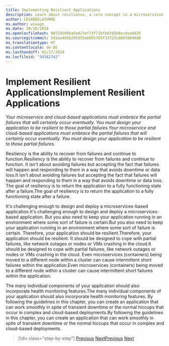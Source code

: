 ```yaml
---
title: Implementing Resilient Applications
description: Learn about resilience, a core concept in a microservices architecture. You must know how to handle transient failures gracefully because they will occur.
author: CESARDELATORRE
ms.author: wiwagn
ms.date: 10/16/2018
ms.openlocfilehash: 00724509ba6e027ef73f72bfb6f85b8ec0aa9d25
ms.sourcegitcommit: 542aa405b295955eb055765f33723cb8b588d0d0
ms.translationtype: HT
ms.contentlocale: de-DE
ms.lasthandoff: 01/17/2019
ms.locfileid: "54362742"
---
```

# <a name="implement-resilient-applications"></a><span data-ttu-id="d0e47-104">Implement Resilient Applications</span><span class="sxs-lookup"><span data-stu-id="d0e47-104">Implement Resilient Applications</span></span>

<span data-ttu-id="d0e47-105">*Your microservice and cloud-based applications must embrace the partial failures that will certainly occur eventually. You must design your application to be resilient to those partial failures.*</span><span class="sxs-lookup"><span data-stu-id="d0e47-105">*Your microservice and cloud-based applications must embrace the partial failures that will certainly occur eventually. You must design your application to be resilient to those partial failures.*</span></span>

<span data-ttu-id="d0e47-106">Resiliency is the ability to recover from failures and continue to function.</span><span class="sxs-lookup"><span data-stu-id="d0e47-106">Resiliency is the ability to recover from failures and continue to function.</span></span> <span data-ttu-id="d0e47-107">It isn't about avoiding failures but accepting the fact that failures will happen and responding to them in a way that avoids downtime or data loss.</span><span class="sxs-lookup"><span data-stu-id="d0e47-107">It isn't about avoiding failures but accepting the fact that failures will happen and responding to them in a way that avoids downtime or data loss.</span></span> <span data-ttu-id="d0e47-108">The goal of resiliency is to return the application to a fully functioning state after a failure.</span><span class="sxs-lookup"><span data-stu-id="d0e47-108">The goal of resiliency is to return the application to a fully functioning state after a failure.</span></span>

<span data-ttu-id="d0e47-109">It's challenging enough to design and deploy a microservices-based application.</span><span class="sxs-lookup"><span data-stu-id="d0e47-109">It's challenging enough to design and deploy a microservices-based application.</span></span> <span data-ttu-id="d0e47-110">But you also need to keep your application running in an environment where some sort of failure is certain.</span><span class="sxs-lookup"><span data-stu-id="d0e47-110">But you also need to keep your application running in an environment where some sort of failure is certain.</span></span> <span data-ttu-id="d0e47-111">Therefore, your application should be resilient.</span><span class="sxs-lookup"><span data-stu-id="d0e47-111">Therefore, your application should be resilient.</span></span> <span data-ttu-id="d0e47-112">It should be designed to cope with partial failures, like network outages or nodes or VMs crashing in the cloud.</span><span class="sxs-lookup"><span data-stu-id="d0e47-112">It should be designed to cope with partial failures, like network outages or nodes or VMs crashing in the cloud.</span></span> <span data-ttu-id="d0e47-113">Even microservices (containers) being moved to a different node within a cluster can cause intermittent short failures within the application.</span><span class="sxs-lookup"><span data-stu-id="d0e47-113">Even microservices (containers) being moved to a different node within a cluster can cause intermittent short failures within the application.</span></span>

<span data-ttu-id="d0e47-114">The many individual components of your application should also incorporate health monitoring features.</span><span class="sxs-lookup"><span data-stu-id="d0e47-114">The many individual components of your application should also incorporate health monitoring features.</span></span> <span data-ttu-id="d0e47-115">By following the guidelines in this chapter, you can create an application that can work smoothly in spite of transient downtime or the normal hiccups that occur in complex and cloud-based deployments.</span><span class="sxs-lookup"><span data-stu-id="d0e47-115">By following the guidelines in this chapter, you can create an application that can work smoothly in spite of transient downtime or the normal hiccups that occur in complex and cloud-based deployments.</span></span>

>[!div class="step-by-step"]
><span data-ttu-id="d0e47-116">[Previous](../microservice-ddd-cqrs-patterns/microservice-application-layer-implementation-web-api.md)
>[Next](handle-partial-failure.md)</span><span class="sxs-lookup"><span data-stu-id="d0e47-116">[Previous](../microservice-ddd-cqrs-patterns/microservice-application-layer-implementation-web-api.md)
[Next](handle-partial-failure.md)</span></span>